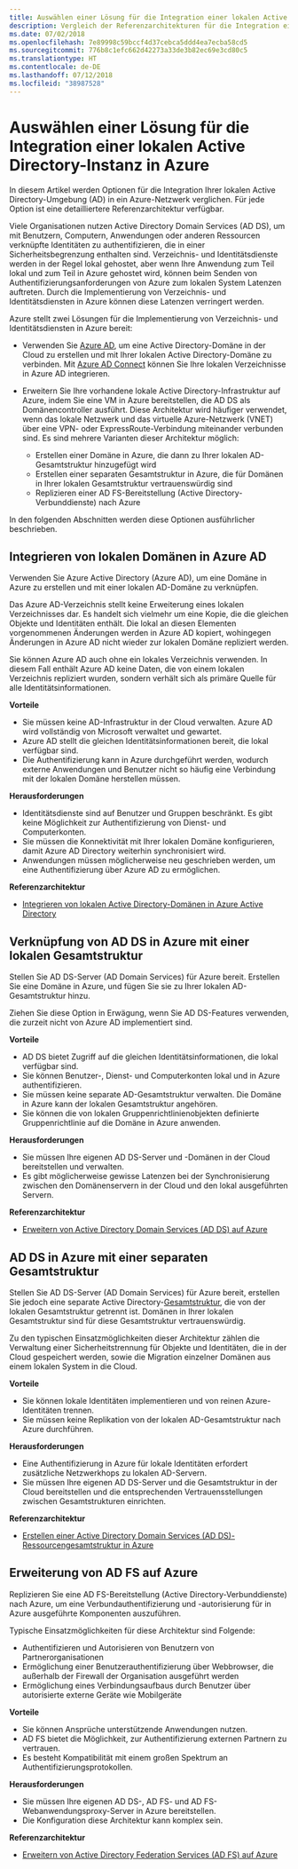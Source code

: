 ```yaml
---
title: Auswählen einer Lösung für die Integration einer lokalen Active Directory-Instanz in Azure
description: Vergleich der Referenzarchitekturen für die Integration einer lokalen Active Directory-Instanz in Azure
ms.date: 07/02/2018
ms.openlocfilehash: 7e89998c59bccf4d37cebca5ddd4ea7ecba58cd5
ms.sourcegitcommit: 776b8c1efc662d42273a33de3b82ec69e3cd80c5
ms.translationtype: HT
ms.contentlocale: de-DE
ms.lasthandoff: 07/12/2018
ms.locfileid: "38987528"
---
```

# <a name="choose-a-solution-for-integrating-on-premises-active-directory-with-azure"></a>Auswählen einer Lösung für die Integration einer lokalen Active Directory-Instanz in Azure

In diesem Artikel werden Optionen für die Integration Ihrer lokalen Active Directory-Umgebung (AD) in ein Azure-Netzwerk verglichen. Für jede Option ist eine detailliertere Referenzarchitektur verfügbar.

Viele Organisationen nutzen Active Directory Domain Services (AD DS), um mit Benutzern, Computern, Anwendungen oder anderen Ressourcen verknüpfte Identitäten zu authentifizieren, die in einer Sicherheitsbegrenzung enthalten sind. Verzeichnis- und Identitätsdienste werden in der Regel lokal gehostet, aber wenn Ihre Anwendung zum Teil lokal und zum Teil in Azure gehostet wird, können beim Senden von Authentifizierungsanforderungen von Azure zum lokalen System Latenzen auftreten. Durch die Implementierung von Verzeichnis- und Identitätsdiensten in Azure können diese Latenzen verringert werden.

Azure stellt zwei Lösungen für die Implementierung von Verzeichnis- und Identitätsdiensten in Azure bereit: 

* Verwenden Sie [Azure AD][azure-active-directory], um eine Active Directory-Domäne in der Cloud zu erstellen und mit Ihrer lokalen Active Directory-Domäne zu verbinden. Mit [Azure AD Connect][azure-ad-connect] können Sie Ihre lokalen Verzeichnisse in Azure AD integrieren.

* Erweitern Sie Ihre vorhandene lokale Active Directory-Infrastruktur auf Azure, indem Sie eine VM in Azure bereitstellen, die AD DS als Domänencontroller ausführt. Diese Architektur wird häufiger verwendet, wenn das lokale Netzwerk und das virtuelle Azure-Netzwerk (VNET) über eine VPN- oder ExpressRoute-Verbindung miteinander verbunden sind. Es sind mehrere Varianten dieser Architektur möglich: 

    - Erstellen einer Domäne in Azure, die dann zu Ihrer lokalen AD-Gesamtstruktur hinzugefügt wird
    - Erstellen einer separaten Gesamtstruktur in Azure, die für Domänen in Ihrer lokalen Gesamtstruktur vertrauenswürdig sind
    - Replizieren einer AD FS-Bereitstellung (Active Directory-Verbunddienste) nach Azure 

In den folgenden Abschnitten werden diese Optionen ausführlicher beschrieben.

## <a name="integrate-your-on-premises-domains-with-azure-ad"></a>Integrieren von lokalen Domänen in Azure AD

Verwenden Sie Azure Active Directory (Azure AD), um eine Domäne in Azure zu erstellen und mit einer lokalen AD-Domäne zu verknüpfen. 

Das Azure AD-Verzeichnis stellt keine Erweiterung eines lokalen Verzeichnisses dar. Es handelt sich vielmehr um eine Kopie, die die gleichen Objekte und Identitäten enthält. Die lokal an diesen Elementen vorgenommenen Änderungen werden in Azure AD kopiert, wohingegen Änderungen in Azure AD nicht wieder zur lokalen Domäne repliziert werden.

Sie können Azure AD auch ohne ein lokales Verzeichnis verwenden. In diesem Fall enthält Azure AD keine Daten, die von einem lokalen Verzeichnis repliziert wurden, sondern verhält sich als primäre Quelle für alle Identitätsinformationen.

**Vorteile**

* Sie müssen keine AD-Infrastruktur in der Cloud verwalten. Azure AD wird vollständig von Microsoft verwaltet und gewartet.
* Azure AD stellt die gleichen Identitätsinformationen bereit, die lokal verfügbar sind.
* Die Authentifizierung kann in Azure durchgeführt werden, wodurch externe Anwendungen und Benutzer nicht so häufig eine Verbindung mit der lokalen Domäne herstellen müssen.

**Herausforderungen**

* Identitätsdienste sind auf Benutzer und Gruppen beschränkt. Es gibt keine Möglichkeit zur Authentifizierung von Dienst- und Computerkonten.
* Sie müssen die Konnektivität mit Ihrer lokalen Domäne konfigurieren, damit Azure AD Directory weiterhin synchronisiert wird. 
* Anwendungen müssen möglicherweise neu geschrieben werden, um eine Authentifizierung über Azure AD zu ermöglichen.

**Referenzarchitektur**

- [Integrieren von lokalen Active Directory-Domänen in Azure Active Directory][aad]

## <a name="ad-ds-in-azure-joined-to-an-on-premises-forest"></a>Verknüpfung von AD DS in Azure mit einer lokalen Gesamtstruktur

Stellen Sie AD DS-Server (AD Domain Services) für Azure bereit. Erstellen Sie eine Domäne in Azure, und fügen Sie sie zu Ihrer lokalen AD-Gesamtstruktur hinzu. 

Ziehen Sie diese Option in Erwägung, wenn Sie AD DS-Features verwenden, die zurzeit nicht von Azure AD implementiert sind. 

**Vorteile**

* AD DS bietet Zugriff auf die gleichen Identitätsinformationen, die lokal verfügbar sind.
* Sie können Benutzer-, Dienst- und Computerkonten lokal und in Azure authentifizieren.
* Sie müssen keine separate AD-Gesamtstruktur verwalten. Die Domäne in Azure kann der lokalen Gesamtstruktur angehören.
* Sie können die von lokalen Gruppenrichtlinienobjekten definierte Gruppenrichtlinie auf die Domäne in Azure anwenden.

**Herausforderungen**

* Sie müssen Ihre eigenen AD DS-Server und -Domänen in der Cloud bereitstellen und verwalten.
* Es gibt möglicherweise gewisse Latenzen bei der Synchronisierung zwischen den Domänenservern in der Cloud und den lokal ausgeführten Servern.

**Referenzarchitektur**

- [Erweitern von Active Directory Domain Services (AD DS) auf Azure][ad-ds]

## <a name="ad-ds-in-azure-with-a-separate-forest"></a>AD DS in Azure mit einer separaten Gesamtstruktur

Stellen Sie AD DS-Server (AD Domain Services) für Azure bereit, erstellen Sie jedoch eine separate Active Directory-[Gesamtstruktur][ad-forest-defn], die von der lokalen Gesamtstruktur getrennt ist. Domänen in Ihrer lokalen Gesamtstruktur sind für diese Gesamtstruktur vertrauenswürdig.

Zu den typischen Einsatzmöglichkeiten dieser Architektur zählen die Verwaltung einer Sicherheitstrennung für Objekte und Identitäten, die in der Cloud gespeichert werden, sowie die Migration einzelner Domänen aus einem lokalen System in die Cloud.

**Vorteile**

* Sie können lokale Identitäten implementieren und von reinen Azure-Identitäten trennen.
* Sie müssen keine Replikation von der lokalen AD-Gesamtstruktur nach Azure durchführen.

**Herausforderungen**

* Eine Authentifizierung in Azure für lokale Identitäten erfordert zusätzliche Netzwerkhops zu lokalen AD-Servern.
* Sie müssen Ihre eigenen AD DS-Server und die Gesamtstruktur in der Cloud bereitstellen und die entsprechenden Vertrauensstellungen zwischen Gesamtstrukturen einrichten.

**Referenzarchitektur**

- [Erstellen einer Active Directory Domain Services (AD DS)-Ressourcengesamtstruktur in Azure][ad-ds-forest]

## <a name="extend-ad-fs-to-azure"></a>Erweiterung von AD FS auf Azure

Replizieren Sie eine AD FS-Bereitstellung (Active Directory-Verbunddienste) nach Azure, um eine Verbundauthentifizierung und -autorisierung für in Azure ausgeführte Komponenten auszuführen. 

Typische Einsatzmöglichkeiten für diese Architektur sind Folgende:

* Authentifizieren und Autorisieren von Benutzern von Partnerorganisationen
* Ermöglichung einer Benutzerauthentifizierung über Webbrowser, die außerhalb der Firewall der Organisation ausgeführt werden
* Ermöglichung eines Verbindungsaufbaus durch Benutzer über autorisierte externe Geräte wie Mobilgeräte 

**Vorteile**

* Sie können Ansprüche unterstützende Anwendungen nutzen.
* AD FS bietet die Möglichkeit, zur Authentifizierung externen Partnern zu vertrauen.
* Es besteht Kompatibilität mit einem großen Spektrum an Authentifizierungsprotokollen.

**Herausforderungen**

* Sie müssen Ihre eigenen AD DS-, AD FS- und AD FS-Webanwendungsproxy-Server in Azure bereitstellen.
* Die Konfiguration diese Architektur kann komplex sein.

**Referenzarchitektur**

- [Erweitern von Active Directory Federation Services (AD FS) auf Azure][adfs]

<!-- links -->

[aad]: ./azure-ad.md
[ad-ds]: ./adds-extend-domain.md
[ad-ds-forest]: ./adds-forest.md
[ad-forest-defn]: /windows/desktop/AD/forests
[adfs]: ./adfs.md

[azure-active-directory]: /azure/active-directory-domain-services/active-directory-ds-overview
[azure-ad-connect]: /azure/active-directory/active-directory-aadconnect
